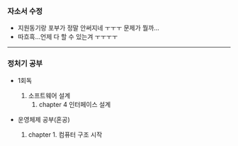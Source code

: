 ### 자소서 수정

- 지원동기랑 포부가 정말 안써지네 ㅜㅜㅜ 문제가 뭘까...
- 따흐흑...언제 다 할 수 있는겨 ㅜㅜㅜㅜ

--- 
### 정처기 공부

- 1회독
    1. 소프트웨어 설계
        1. chapter 4 인터페이스 설계

- 운영체제 공부(혼공)
  1. chapter 1. 컴퓨터 구조 시작